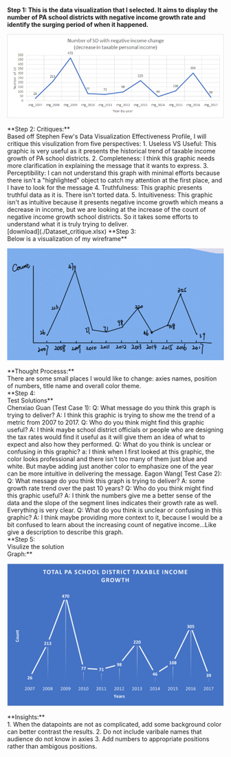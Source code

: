 **Step 1:
This is the data visualization that I selected. It aims to display the number of PA school districts with negative income growth rate and identify the surging period of when
it happened.**
<p align="right">
  <img src="./unnamed.png" />
</p>
**Step 2: 
Critiques:**<br />
Based off Stephen Few's Data Visualization Effectiveness Profile, I will critique this visulization from five perspectives:
1. Useless VS Useful: This graphic is very useful as it presents the historical trend of taxable income growth of PA school districts. 
2. Completeness: I think this graphic needs more clarification in explaining the message that it wants to express.
3. Perceptibility: I can not understand this graph with minimal efforts because there isn't a "highlighted" object to catch my attention at the first place, and I have to look
for the message
4. Truthfulness: This graphic presents truthful data as it is. There isn't torted data.
5. Intuitiveness: This graphic isn't as intuitive because it presents negative income growth which means a decrease in income, but we are looking at the increase of the count of negative income growth school districts. So it takes some efforts to understand what it is truly trying to deliver. <br />
[download](./Dataset_critique.xlsx)
**Step 3: <br />
Below is a visualization of my wireframe**<br />
<p align="right">
  <img src="./Sketch1.png" />
</p>
**Thought Processs:**<br />
There are some small places I would like to change: axies names, position of numbers, title name and overall color theme. <br />
**Step 4: <br />
Test Solutions**<br />
Chenxiao Guan (Test Case 1): 
Q: What message do you think this graph is trying to deliver?
A: I think this graphic is trying to show me the trend of a metric from 2007 to 2017. 
Q: Who do you think might find this graphic useful?
A: I think maybe school district officials or people who are designing the tax rates would find it useful as it will give them an idea of what to expect and also how they performed. 
Q: What do you think is unclear or confusing in this graphic?
a: I think when I first looked at this graphic, the color looks professional and there isn't too many of them just blue and white. But maybe adding just another color to emphasize one of the year can be more intuitive in delivering the message. 
Eagon Wang( Test Case 2):
Q: What message do you think this graph is trying to deliver?
A: some growth rate trend over the past 10 years?
Q: Who do you think might find this graphic useful?
A: I think the numbers give me a better sense of the data and the slope of the segment lines indicates their growth rate as well. Everything is very clear.  
Q: What do you think is unclear or confusing in this graphic?
A: I think maybe providing more context to it, because I would be a bit confused to learn about the increasing count of negative income...Like give a description to describe this graph. <br />
**Step 5: <br />
Visulize the solution<br />
Graph:**<br />
<p align="right">
  <img src="./upload.png" />
</p>
**Insights:**<br />
1. When the datapoints are not as complicated, add some background color can better contrast the results. 
2. Do not include varibale names that audience do not know in axies 
3. Add numbers to appropriate positions rather than ambigous positions.  

 
